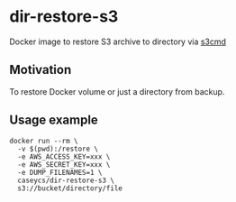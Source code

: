 # dir-restore-s3

Docker image to restore S3 archive to directory via [s3cmd](https://github.com/s3tools/s3cmd)

## Motivation

To restore Docker volume or just a directory from backup.

## Usage example

```
docker run --rm \
  -v $(pwd):/restore \
  -e AWS_ACCESS_KEY=xxx \
  -e AWS_SECRET_KEY=xxx \
  -e DUMP_FILENAMES=1 \
  caseycs/dir-restore-s3 \
  s3://bucket/directory/file
```
